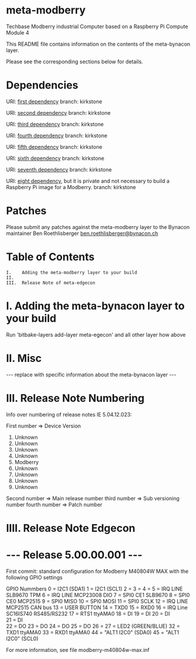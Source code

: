 # meta-modberry
Techbase Modberry industrial Computer based on a Raspberry Pi Compute Module 4

This README file contains information on the contents of the meta-bynacon layer.

Please see the corresponding sections below for details.

Dependencies
============

  URI: [first dependency](https://github.com/yoctoproject/poky.git)
  branch: kirkstone

  URI: [second dependency](git://git.yoctoproject.org/meta-raspberrypi)
  branch: kirkstone
  
  URI: [third dependency](https://github.com/openembedded/meta-openembedded.git)
  branch: kirkstone

  URI: [fourth dependency](https://github.com/mendersoftware/meta-mender.git)
  branch: kirkstone

  URI: [fifth dependency](git@github.com:bynacon/meta-edgecon.git)
  branch: kirkstone

  URI: [sixth dependency](git://git.yoctoproject.org/meta-security.git)
  branch: kirkstone

  URI: [seventh dependency](git://git.yoctoproject.org/meta-virtualization)
  branch: kirkstone

  URI: [eight dependency](https://github.com/bynacon/meta-ota.git), but it is private and not necessary to build a Raspberry Pi image for a Modberry.
  branch: kirkstone

Patches
=======

Please submit any patches against the meta-modberry layer to the Bynacon maintainer Ben Roethlisberger <ben.roethlisberger@bynacon.ch>

Table of Contents
=================

    I.    Adding the meta-modberry layer to your build
    II.   
    III.  Release Note of meta-edgecon


I. Adding the meta-bynacon layer to your build
=================================================

Run 'bitbake-layers add-layer meta-egecon' and all other layer how above

II. Misc
========

--- replace with specific information about the meta-bynacon layer ---

III. Release Note Numbering
===========================
Info over numbering of release notes IE 5.04.12.023:

First number => Device Version
  1. Unknown
  2. Unknown
  3. Unknown
  4. Unknown
  5. Modberry
  6. Unknown
  7. Unknown
  8. Unknown
  9. Unknown

Second number => Main release number
third number => Sub versioning number 
fourth number => Patch number

IIII. Release Note Edgecon
==========================

--- Release 5.00.00.001 ---
==============================
First commit: standard configuration for Modberry M40804W MAX with the following GPIO settings

GPIO Nummbers
  0   = I2C1 (SDA1)
  1   = I2C1 (SCL1)
  2   = 
  3   = 
  4   = 
  5   = IRQ LINE SLB9670 TPM
  6   = IRQ LINE MCP23008 DIO
  7   = SPI0 CE1 SLB9670
  8   = SPI0 CE0 MCP2515
  9   = SPI0 MISO
  10  = SPI0 MOSI
  11  = SPI0 SCLK
  12  = IRQ LINE MCP2515 CAN bus
  13  = USER BUTTON 
  14  = TXD0 
  15  = RXD0 
  16  = IRQ Line SC16IS740 RS485/RS232
  17  = RTS1 ttyAMA0 
  18  = DI
  19  = DI
  20  = DI  
  21  = DI  
  22  = DO
  23  = DO
  24  = DO
  25  = DO
  26  = 
  27  = LED2 (GREEN/BLUE)
  32  = TXD1 ttyAMA0
  33  = RXD1 ttyAMA0
  44  = "ALT1 I2C0" (SDA0)
  45  = "ALT1 I2C0" (SCL0)

For more information, see file modberry-m40804w-max.inf